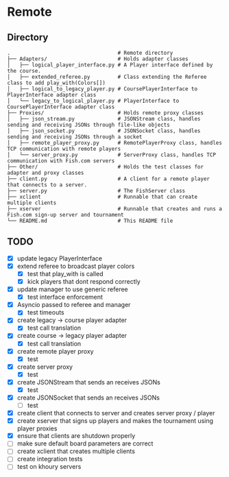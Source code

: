 # Remote

## Directory

```
.                                   # Remote directory
├── Adapters/                       # Holds adapter classes
│   ├── logical_player_interface.py # A Player interface defined by the course.
│   ├── extended_referee.py         # Class extending the Referee class to add play_with(Colors[])
│   ├── logical_to_legacy_player.py # CoursePlayerInterface to PlayerInterface adapter class
│   └── legacy_to_logical_player.py # PlayerInterface to CoursePlayerInterface adapter class
├── Proxies/                        # Holds remote proxy classes
│   ├── json_stream.py              # JSONStream class, handles sending and receiving JSONs through file-like objects
│   ├── json_socket.py              # JSONSocket class, handles sending and receiving JSONs through a socket
│   ├── remote_player_proxy.py      # RemotePlayerProxy class, handles TCP communication with remote players
│   └── server_proxy.py             # ServerProxy class, handles TCP communication with Fish.com servers
├── Other/                          # Holds the test classes for adapter and proxy classes
├── client.py                       # A client for a remote player that connects to a server.
├── server.py                       # The FishServer class
├── xclient                         # Runnable that can create multiple clients
├── xserver                         # Runnable that creates and runs a Fish.com sign-up server and tournament
└── README.md                       # This README file
```

## TODO

* [X] update legacy PlayerInterface
* [X] extend referee to broadcast player colors
    * [X] test that play_with is called
    * [X] kick players that dont respond correctly
* [X] update manager to use generic referee
    * [X] test interface enforcement
* [X] Asyncio passed to referee and manager
    * [X] test timeouts
* [X] create legacy -> course player adapter
    * [X] test call translation
* [X] create course -> legacy player adapter
    * [X] test call translation
* [X] create remote player proxy
    * [X] test
* [X] create server proxy
    * [X] test
* [X] create JSONStream that sends an receives JSONs
    * [X] test
* [X] create JSONSocket that sends an receives JSONs
    * [ ] test
* [X] create client that connects to server and creates server proxy / player
* [X] create xserver that signs up players and makes the tournament using player proxies
* [X] ensure that clients are shutdown properly
* [ ] make sure default board parameters are correct
* [ ] create xclient that creates multiple clients
* [ ] create integration tests
* [ ] test on khoury servers
